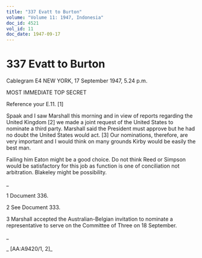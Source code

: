 ```yaml
---
title: "337 Evatt to Burton"
volume: "Volume 11: 1947, Indonesia"
doc_id: 4521
vol_id: 11
doc_date: 1947-09-17
---
```


# 337 Evatt to Burton

Cablegram E4 NEW YORK, 17 September 1947, 5.24 p.m.

MOST IMMEDIATE TOP SECRET

Reference your E.11. [1]

Spaak and I saw Marshall this morning and in view of reports regarding the United Kingdom [2] we made a joint request of the United States to nominate a third party. Marshall said the President must approve but he had no doubt the United States would act. [3] Our nominations, therefore, are very important and I would think on many grounds Kirby would be easily the best man.

Failing him Eaton might be a good choice. Do not think Reed or Simpson would be satisfactory for this job as function is one of conciliation not arbitration. Blakeley might be possibility.

_

1 Document 336.

2 See Document 333.

3 Marshall accepted the Australian-Belgian invitation to nominate a representative to serve on the Committee of Three on 18 September.

_

_ [AA:A9420/1, 2]_
